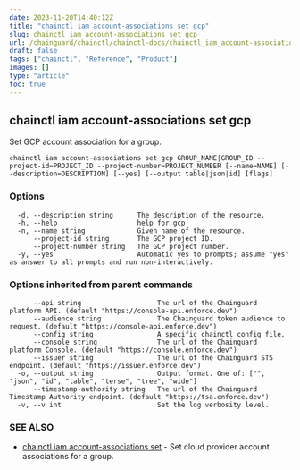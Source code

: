 ```yaml
---
date: 2023-11-20T14:40:12Z
title: "chainctl iam account-associations set gcp"
slug: chainctl_iam_account-associations_set_gcp
url: /chainguard/chainctl/chainctl-docs/chainctl_iam_account-associations_set_gcp/
draft: false
tags: ["chainctl", "Reference", "Product"]
images: []
type: "article"
toc: true
---
```

## chainctl iam account-associations set gcp

Set GCP account association for a group.

```
chainctl iam account-associations set gcp GROUP_NAME|GROUP_ID --project-id=PROJECT_ID --project-number=PROJECT_NUMBER [--name=NAME] [--description=DESCRIPTION] [--yes] [--output table|json|id] [flags]
```

### Options

```
  -d, --description string      The description of the resource.
  -h, --help                    help for gcp
  -n, --name string             Given name of the resource.
      --project-id string       The GCP project ID.
      --project-number string   The GCP project number.
  -y, --yes                     Automatic yes to prompts; assume "yes" as answer to all prompts and run non-interactively.
```

### Options inherited from parent commands

```
      --api string                   The url of the Chainguard platform API. (default "https://console-api.enforce.dev")
      --audience string              The Chainguard token audience to request. (default "https://console-api.enforce.dev")
      --config string                A specific chainctl config file.
      --console string               The url of the Chainguard platform Console. (default "https://console.enforce.dev")
      --issuer string                The url of the Chainguard STS endpoint. (default "https://issuer.enforce.dev")
  -o, --output string                Output format. One of: ["", "json", "id", "table", "terse", "tree", "wide"]
      --timestamp-authority string   The url of the Chainguard Timestamp Authority endpoint. (default "https://tsa.enforce.dev")
  -v, --v int                        Set the log verbosity level.
```

### SEE ALSO

* [chainctl iam account-associations set](/chainguard/chainctl/chainctl-docs/chainctl_iam_account-associations_set/)	 - Set cloud provider account associations for a group.

